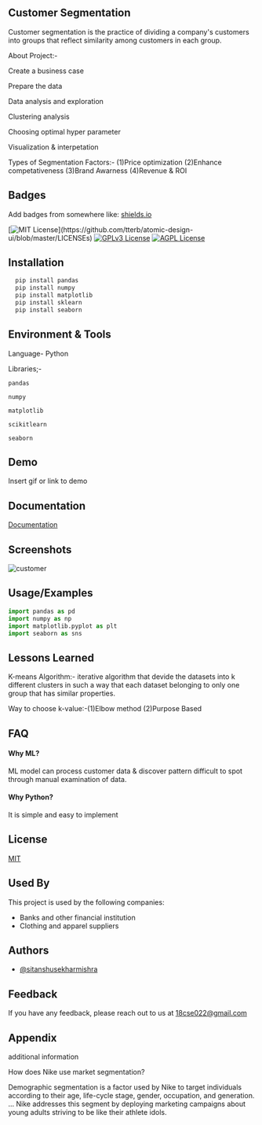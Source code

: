 Customer Segmentation
-

Customer segmentation is the practice of dividing a company's customers into groups that reflect similarity among customers in each group.

About Project:-

Create a business case

Prepare the data

Data analysis and exploration

Clustering analysis

Choosing optimal hyper parameter

Visualization & interpetation

Types of Segmentation Factors:-
(1)Price optimization (2)Enhance competativeness (3)Brand Awarness (4)Revenue & ROI


## Badges

Add badges from somewhere like: [shields.io](https://shields.io/)

[![MIT License](https://img.shields.io/apm/l/atomic-design-ui.svg?)](https://github.com/tterb/atomic-design-ui/blob/master/LICENSEs)
[![GPLv3 License](https://img.shields.io/badge/License-GPL%20v3-yellow.svg)](https://opensource.org/licenses/)
[![AGPL License](https://img.shields.io/badge/license-AGPL-blue.svg)](http://www.gnu.org/licenses/agpl-3.0)

  
## Installation 



```bash 
  pip install pandas
  pip install numpy
  pip install matplotlib
  pip install sklearn
  pip install seaborn
```
    
## Environment & Tools

Language- Python

Libraries;-

`pandas`

`numpy`

`matplotlib`

`scikitlearn`

`seaborn`

  
## Demo

Insert gif or link to demo

  
## Documentation

[Documentation](https://drive.google.com/file/d/1f28K251-uecuvPwxuEnho3wnh9bvQ7jy/view?usp=drivesdk)

  
## Screenshots

![customer](https://user-images.githubusercontent.com/65463704/122279146-5d2dc980-cf05-11eb-8ab0-1af558ad7f7a.png)


  
## Usage/Examples

```python
import pandas as pd 
import numpy as np 
import matplotlib.pyplot as plt 
import seaborn as sns
```

  
## Lessons Learned

K-means Algorithm:- iterative algorithm that devide the datasets into k different clusters in such a way that each dataset belonging to only one group that has similar properties.

Way to choose k-value:-(1)Elbow method (2)Purpose Based

  
## FAQ

#### Why ML?

ML model can process customer data & discover pattern difficult to spot through manual examination of data.

#### Why Python?

It is simple and easy to implement

  
## License

[MIT](https://choosealicense.com/licenses/mit/)

  
## Used By

This project is used by the following companies:

- Banks and other financial institution
- Clothing and apparel suppliers

  
## Authors

- [@sitanshusekharmishra](https://github.com/sitanshu422)

  
## Feedback

If you have any feedback, please reach out to us at 18cse022@gmail.com

  
## Appendix

 additional information 

 How does Nike use market segmentation?
 
Demographic segmentation is a factor used by Nike to target individuals according to their age, life-cycle stage, gender, occupation, and generation. ... Nike addresses this segment by deploying marketing campaigns about young adults striving to be like their athlete idols.

  





